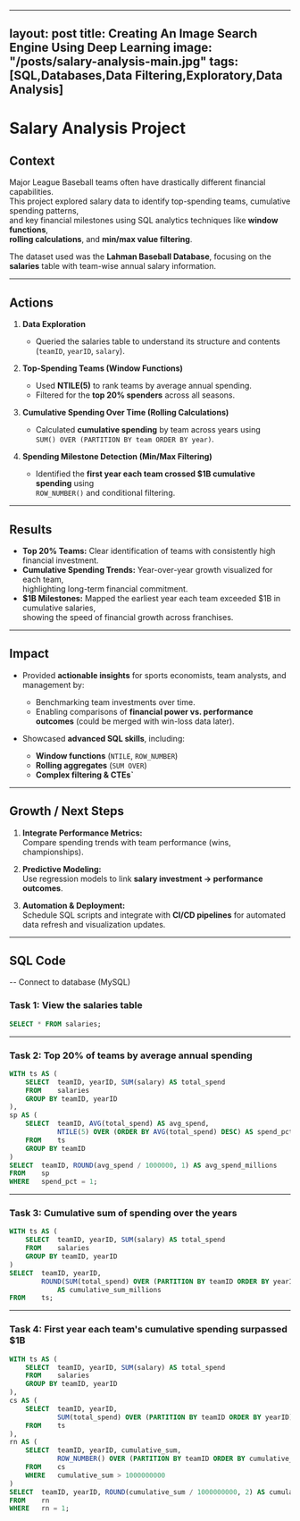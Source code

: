 
---
layout: post
title: Creating An Image Search Engine Using Deep Learning
image: "/posts/salary-analysis-main.jpg"
tags: [SQL,Databases,Data Filtering,Exploratory,Data Analysis]
---

# Salary Analysis Project

## Context
Major League Baseball teams often have drastically different financial capabilities.  
This project explored salary data to identify top-spending teams, cumulative spending patterns,  
and key financial milestones using SQL analytics techniques like **window functions**,  
**rolling calculations**, and **min/max value filtering**.

The dataset used was the **Lahman Baseball Database**, focusing on the **salaries** table with team-wise annual salary information.

---

## Actions
1. **Data Exploration**  
   - Queried the salaries table to understand its structure and contents (`teamID`, `yearID`, `salary`).

2. **Top-Spending Teams (Window Functions)**  
   - Used **NTILE(5)** to rank teams by average annual spending.  
   - Filtered for the **top 20% spenders** across all seasons.

3. **Cumulative Spending Over Time (Rolling Calculations)**  
   - Calculated **cumulative spending** by team across years using  
     `SUM() OVER (PARTITION BY team ORDER BY year)`.

4. **Spending Milestone Detection (Min/Max Filtering)**  
   - Identified the **first year each team crossed $1B cumulative spending** using  
     `ROW_NUMBER()` and conditional filtering.

---

## Results
- **Top 20% Teams:** Clear identification of teams with consistently high financial investment.  
- **Cumulative Spending Trends:** Year-over-year growth visualized for each team,  
  highlighting long-term financial commitment.  
- **$1B Milestones:** Mapped the earliest year each team exceeded $1B in cumulative salaries,  
  showing the speed of financial growth across franchises.

---

## Impact
- Provided **actionable insights** for sports economists, team analysts, and management by:
  - Benchmarking team investments over time.
  - Enabling comparisons of **financial power vs. performance outcomes** (could be merged with win-loss data later).

- Showcased **advanced SQL skills**, including:
  - **Window functions** (`NTILE`, `ROW_NUMBER`)
  - **Rolling aggregates** (`SUM OVER`)
  - **Complex filtering & CTEs`**

---

## Growth / Next Steps
1. **Integrate Performance Metrics:**  
   Compare spending trends with team performance (wins, championships).  

2. **Predictive Modeling:**  
   Use regression models to link **salary investment → performance outcomes**.  

3. **Automation & Deployment:**  
   Schedule SQL scripts and integrate with **CI/CD pipelines** for automated data refresh and visualization updates.

---

## SQL Code

-- Connect to database (MySQL)

### Task 1: View the salaries table
```sql
SELECT * FROM salaries;
```

---

### Task 2: Top 20% of teams by average annual spending
```sql
WITH ts AS (
    SELECT  teamID, yearID, SUM(salary) AS total_spend
    FROM    salaries
    GROUP BY teamID, yearID
),
sp AS (
    SELECT  teamID, AVG(total_spend) AS avg_spend,
            NTILE(5) OVER (ORDER BY AVG(total_spend) DESC) AS spend_pct
    FROM    ts
    GROUP BY teamID
)
SELECT  teamID, ROUND(avg_spend / 1000000, 1) AS avg_spend_millions
FROM    sp
WHERE   spend_pct = 1;
```

---

### Task 3: Cumulative sum of spending over the years
```sql
WITH ts AS (
    SELECT  teamID, yearID, SUM(salary) AS total_spend
    FROM    salaries
    GROUP BY teamID, yearID
)
SELECT  teamID, yearID,
        ROUND(SUM(total_spend) OVER (PARTITION BY teamID ORDER BY yearID) / 1000000, 1)
            AS cumulative_sum_millions
FROM    ts;
```

---

### Task 4: First year each team's cumulative spending surpassed $1B
```sql
WITH ts AS (
    SELECT  teamID, yearID, SUM(salary) AS total_spend
    FROM    salaries
    GROUP BY teamID, yearID
),
cs AS (
    SELECT  teamID, yearID,
            SUM(total_spend) OVER (PARTITION BY teamID ORDER BY yearID) AS cumulative_sum
    FROM    ts
),
rn AS (
    SELECT  teamID, yearID, cumulative_sum,
            ROW_NUMBER() OVER (PARTITION BY teamID ORDER BY cumulative_sum) AS rn
    FROM    cs
    WHERE   cumulative_sum > 1000000000
)
SELECT  teamID, yearID, ROUND(cumulative_sum / 1000000000, 2) AS cumulative_sum_billions
FROM    rn
WHERE   rn = 1;
```
